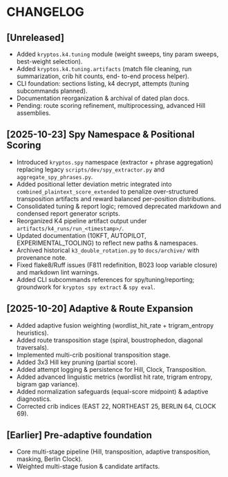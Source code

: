 # CHANGELOG

## [Unreleased]

- Added `kryptos.k4.tuning` module (weight sweeps, tiny param sweeps, best-weight selection).
- Added `kryptos.k4.tuning.artifacts` (match file cleaning, run summarization, crib hit counts, end-
to-end process helper).
- CLI foundation: sections listing, k4 decrypt, attempts (tuning subcommands planned).
- Documentation reorganization & archival of dated plan docs.
- Pending: route scoring refinement, multiprocessing, advanced Hill assemblies.

## [2025-10-23] Spy Namespace & Positional Scoring

- Introduced `kryptos.spy` namespace (extractor + phrase aggregation) replacing legacy
	`scripts/dev/spy_extractor.py` and `aggregate_spy_phrases.py`.
- Added positional letter deviation metric integrated into `combined_plaintext_score_extended` to
	penalize over-structured transposition artifacts and reward balanced per-position distributions.
- Consolidated tuning & report logic; removed deprecated markdown and condensed report generator
scripts.
- Reorganized K4 pipeline artifact output under `artifacts/k4_runs/run_<timestamp>/`.
- Updated documentation (10KFT, AUTOPILOT, EXPERIMENTAL_TOOLING) to reflect new paths & namespaces.
- Archived historical `k3_double_rotation.py` to `docs/archive/` with provenance note.
- Fixed flake8/Ruff issues (F811 redefinition, B023 loop variable closure) and markdown lint
warnings.
- Added CLI subcommands references for spy/tuning/reporting; groundwork for `kryptos spy extract` &
`spy eval`.

## [2025-10-20] Adaptive & Route Expansion

- Added adaptive fusion weighting (wordlist_hit_rate + trigram_entropy heuristics).
- Added route transposition stage (spiral, boustrophedon, diagonal traversals).
- Implemented multi-crib positional transposition stage.
- Added 3x3 Hill key pruning (partial score).
- Added attempt logging & persistence for Hill, Clock, Transposition.
- Added advanced linguistic metrics (wordlist hit rate, trigram entropy, bigram gap variance).
- Added normalization safeguards (equal-score midpoint) & adaptive diagnostics.
- Corrected crib indices (EAST 22, NORTHEAST 25, BERLIN 64, CLOCK 69).

## [Earlier] Pre-adaptive foundation

- Core multi-stage pipeline (Hill, transposition, adaptive transposition, masking, Berlin Clock).
- Weighted multi-stage fusion & candidate artifacts.
